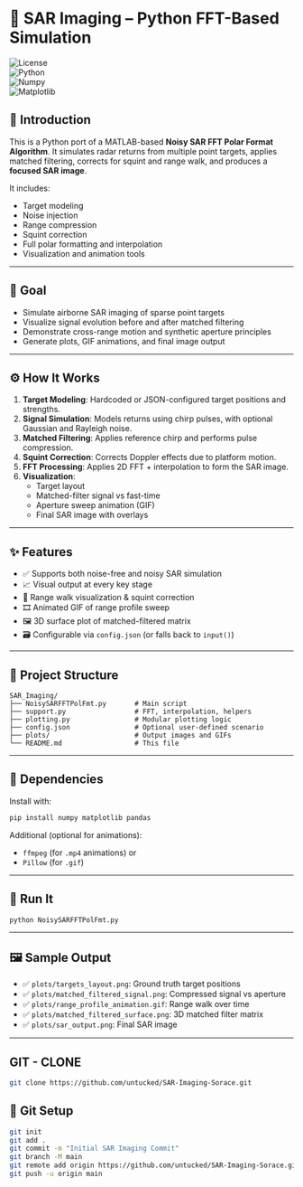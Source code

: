 # 🎯 SAR Imaging – Python FFT-Based Simulation  
![License](https://img.shields.io/badge/license-MIT-blue.svg)  
![Python](https://img.shields.io/badge/python-3.10%2B-blue.svg)  
![Numpy](https://img.shields.io/badge/numpy-1.24%2B-blue.svg)  
![Matplotlib](https://img.shields.io/badge/matplotlib-3.7%2B-blue.svg)

## 📡 Introduction
This is a Python port of a MATLAB-based **Noisy SAR FFT Polar Format Algorithm**. It simulates radar returns from multiple point targets, applies matched filtering, corrects for squint and range walk, and produces a **focused SAR image**.

It includes:
- Target modeling
- Noise injection
- Range compression
- Squint correction
- Full polar formatting and interpolation
- Visualization and animation tools

---

## 🎯 Goal
- Simulate airborne SAR imaging of sparse point targets
- Visualize signal evolution before and after matched filtering
- Demonstrate cross-range motion and synthetic aperture principles
- Generate plots, GIF animations, and final image output

---

## ⚙️ How It Works
1. **Target Modeling**: Hardcoded or JSON-configured target positions and strengths.
2. **Signal Simulation**: Models returns using chirp pulses, with optional Gaussian and Rayleigh noise.
3. **Matched Filtering**: Applies reference chirp and performs pulse compression.
4. **Squint Correction**: Corrects Doppler effects due to platform motion.
5. **FFT Processing**: Applies 2D FFT + interpolation to form the SAR image.
6. **Visualization**:
   - Target layout
   - Matched-filter signal vs fast-time
   - Aperture sweep animation (GIF)
   - Final SAR image with overlays

---

## ✨ Features
- ✅ Supports both noise-free and noisy SAR simulation
- 📈 Visual output at every key stage
- 🧭 Range walk visualization & squint correction
- 🎞️ Animated GIF of range profile sweep
- 🖼️ 3D surface plot of matched-filtered matrix
- 🗃️ Configurable via `config.json` (or falls back to `input()`)

---

## 📁 Project Structure
```
SAR_Imaging/
├── NoisySARFFTPolFmt.py       # Main script
├── support.py                 # FFT, interpolation, helpers
├── plotting.py                # Modular plotting logic
├── config.json                # Optional user-defined scenario
├── plots/                     # Output images and GIFs
└── README.md                  # This file
```

---

## 🧩 Dependencies

Install with:
```bash
pip install numpy matplotlib pandas
```

Additional (optional for animations):
- `ffmpeg` (for `.mp4` animations) or
- `Pillow` (for `.gif`)

---

## 🧪 Run It

```bash
python NoisySARFFTPolFmt.py
```
---

## 🖼️ Sample Output

- ✅ `plots/targets_layout.png`: Ground truth target positions
- ✅ `plots/matched_filtered_signal.png`: Compressed signal vs aperture
- ✅ `plots/range_profile_animation.gif`: Range walk over time
- ✅ `plots/matched_filtered_surface.png`: 3D matched filter matrix
- ✅ `plots/sar_output.png`: Final SAR image

---

## GIT - CLONE

``` bash
git clone https://github.com/untucked/SAR-Imaging-Sorace.git
```

## 🔧 Git Setup

```bash
git init
git add .
git commit -m "Initial SAR Imaging Commit"
git branch -M main
git remote add origin https://github.com/untucked/SAR-Imaging-Sorace.git
git push -u origin main
```

